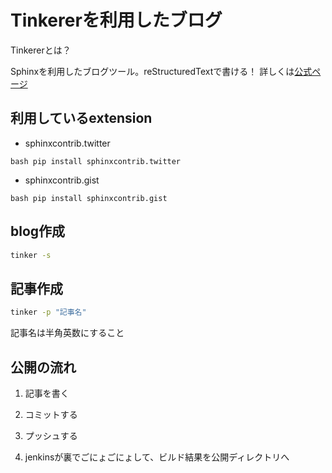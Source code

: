# Tinkererを利用したブログ

Tinkererとは？

Sphinxを利用したブログツール。reStructuredTextで書ける！
詳しくは[公式ページ](http://tinkerer.me/ "Tinkerer")

## 利用しているextension

* sphinxcontrib.twitter

``bash
pip install sphinxcontrib.twitter
``

* sphinxcontrib.gist

``bash
pip install sphinxcontrib.gist
``

## blog作成

```bash
tinker -s
```

## 記事作成

```bash
tinker -p "記事名"
```

記事名は半角英数にすること

## 公開の流れ

1. 記事を書く

2. コミットする

3. プッシュする

4. jenkinsが裏でごにょごにょして、ビルド結果を公開ディレクトリへ
